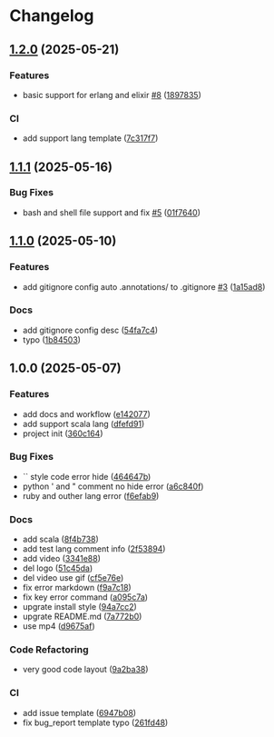# Changelog

## [1.2.0](https://github.com/jiangxue-analysis/nvim.comment-hide/compare/v1.1.1...v1.2.0) (2025-05-21)


### Features

* basic support for erlang and elixir [#8](https://github.com/jiangxue-analysis/nvim.comment-hide/issues/8) ([1897835](https://github.com/jiangxue-analysis/nvim.comment-hide/commit/18978355f644765a76fed2710ccdb5e6863b325c))


### CI

* add support lang template ([7c317f7](https://github.com/jiangxue-analysis/nvim.comment-hide/commit/7c317f78b2386fe0d74eef5f3a78f12856eb9b47))

## [1.1.1](https://github.com/jiangxue-analysis/nvim.comment-hide/compare/v1.1.0...v1.1.1) (2025-05-16)


### Bug Fixes

* bash and shell file support and fix [#5](https://github.com/jiangxue-analysis/nvim.comment-hide/issues/5) ([01f7640](https://github.com/jiangxue-analysis/nvim.comment-hide/commit/01f7640ecb933ae68f2d76164aecc4ae2592ea59))

## [1.1.0](https://github.com/jiangxue-analysis/nvim.comment-hide/compare/v1.0.0...v1.1.0) (2025-05-10)


### Features

* add gitignore config auto .annotations/ to .gitignore [#3](https://github.com/jiangxue-analysis/nvim.comment-hide/issues/3) ([1a15ad8](https://github.com/jiangxue-analysis/nvim.comment-hide/commit/1a15ad8c68b1fb49bddb2b2bfa5aceda0a0b6eef))


### Docs

* add gitignore config desc ([54fa7c4](https://github.com/jiangxue-analysis/nvim.comment-hide/commit/54fa7c4f5f1eb5a3eb1727da2a8f2d3c8e0601b7))
* typo ([1b84503](https://github.com/jiangxue-analysis/nvim.comment-hide/commit/1b845037e9bfd31ff8f61daa2d0d85f127aeb20b))

## 1.0.0 (2025-05-07)


### Features

* add docs and workflow ([e142077](https://github.com/jiangxue-analysis/nvim.comment-hide/commit/e14207738542bfcd1e75d696e0f4cfbce088abe0))
* add support scala lang ([dfefd91](https://github.com/jiangxue-analysis/nvim.comment-hide/commit/dfefd9189ffa1560d4dbf6cbcbf9aac9b6907ebf))
* project init ([360c164](https://github.com/jiangxue-analysis/nvim.comment-hide/commit/360c16460aeb3880933493d9a1dbef121a9ba67f))


### Bug Fixes

* `` style code error hide ([464647b](https://github.com/jiangxue-analysis/nvim.comment-hide/commit/464647b5cfbea3f76c5fb94142dd43d67e2e6d8a))
* python ' and " comment no hide error ([a6c840f](https://github.com/jiangxue-analysis/nvim.comment-hide/commit/a6c840fe6b4e5030dd6f5de99d2eb82cb316a742))
* ruby and outher lang error ([f6efab9](https://github.com/jiangxue-analysis/nvim.comment-hide/commit/f6efab9842fa70411199a542626af6e8101fbdb7))


### Docs

* add scala ([8f4b738](https://github.com/jiangxue-analysis/nvim.comment-hide/commit/8f4b73867f4d2aa47257e3d5e17730a0798d4a0c))
* add test lang comment info ([2f53894](https://github.com/jiangxue-analysis/nvim.comment-hide/commit/2f538940dbc74adbb624a7cf8d82394c0fd04914))
* add video ([3341e88](https://github.com/jiangxue-analysis/nvim.comment-hide/commit/3341e88c6204ff332a06aa420eac76bace574c22))
* del logo ([51c45da](https://github.com/jiangxue-analysis/nvim.comment-hide/commit/51c45dab65a7f88789d90a55dae2d89e34e294a2))
* del video use gif ([cf5e76e](https://github.com/jiangxue-analysis/nvim.comment-hide/commit/cf5e76e9a654a027ca209d949d997e3b9b213f45))
* fix error markdown ([f9a7c18](https://github.com/jiangxue-analysis/nvim.comment-hide/commit/f9a7c1888ec70593d3034c2c8f8a15238dc8cbfa))
* fix key error command ([a095c7a](https://github.com/jiangxue-analysis/nvim.comment-hide/commit/a095c7ac5e2cd072c6e7c352ce345b753ff09d3f))
* upgrate install style ([94a7cc2](https://github.com/jiangxue-analysis/nvim.comment-hide/commit/94a7cc2fbb46e3b317c671aaec397bde2c3d794b))
* upgrate README.md ([7a772b0](https://github.com/jiangxue-analysis/nvim.comment-hide/commit/7a772b085e7fc2417d0df016b2011f0579ab15ae))
* use mp4 ([d9675af](https://github.com/jiangxue-analysis/nvim.comment-hide/commit/d9675afcf412ce7616d7d4f241a984e29080cde9))


### Code Refactoring

* very good code layout ([9a2ba38](https://github.com/jiangxue-analysis/nvim.comment-hide/commit/9a2ba38f1677fb9ffd759679cfd9a98c463bc4e7))


### CI

* add issue template ([6947b08](https://github.com/jiangxue-analysis/nvim.comment-hide/commit/6947b08480bc7df41023f56f9a9a989f6c40c9c2))
* fix bug_report template typo ([261fd48](https://github.com/jiangxue-analysis/nvim.comment-hide/commit/261fd488ee6af6606e7ea584c8cc4d7d97b7204a))
